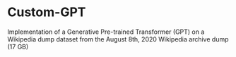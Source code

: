 # Custom-GPT
Implementation of a Generative Pre-trained Transformer (GPT) on a Wikipedia dump dataset from the August 8th, 2020 Wikipedia archive dump (17 GB)
